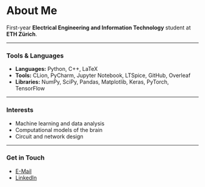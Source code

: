 # About Me

First-year **Electrical Engineering and Information Technology** student at **ETH Zürich**.  

---

### Tools & Languages
- **Languages:** Python, C++, LaTeX
- **Tools:** CLion, PyCharm, Jupyter Notebook, LTSpice, GitHub, Overleaf  
- **Libraries:** NumPy, SciPy, Pandas, Matplotlib, Keras, PyTorch, TensorFlow

---

### Interests
- Machine learning and data analysis
- Computational models of the brain
- Circuit and network design  

---

### Get in Touch
- [E-Mail](mailto:mattia.erne@proton.me)
- [LinkedIn](https://www.linkedin.com/in/mattia-erne)